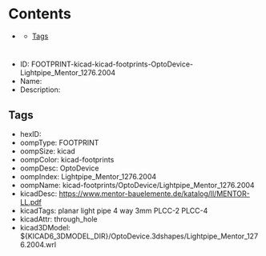 



Contents
========

* [](#)
	* [Tags](#tags)

# 

- ID: FOOTPRINT-kicad-kicad-footprints-OptoDevice-Lightpipe_Mentor_1276.2004
- Name: 
- Description: 

## Tags

- hexID: 
- oompType: FOOTPRINT
- oompSize: kicad
- oompColor: kicad-footprints
- oompDesc: OptoDevice
- oompIndex: Lightpipe_Mentor_1276.2004
- oompName: kicad-footprints/OptoDevice/Lightpipe_Mentor_1276.2004
- kicadDesc: https://www.mentor-bauelemente.de/katalog/ll/MENTOR-LL.pdf
- kicadTags: planar light pipe 4 way 3mm PLCC-2 PLCC-4
- kicadAttr: through_hole
- kicad3DModel: ${KICAD6_3DMODEL_DIR}/OptoDevice.3dshapes/Lightpipe_Mentor_1276.2004.wrl
